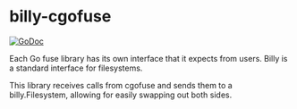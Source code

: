 # billy-cgofuse

[![GoDoc](https://godoc.org/github.com/Jille/billy-cgofuse?status.svg)](https://godoc.org/github.com/Jille/billy-cgofuse)

Each Go fuse library has its own interface that it expects from users. Billy is a standard interface for filesystems.

This library receives calls from cgofuse and sends them to a billy.Filesystem, allowing for easily swapping out both sides.
